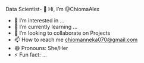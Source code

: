 Data Scientist- 👋 Hi, I’m @ChiomaAlex

- 👀 I’m interested in ...
- 🌱 I’m currently learning ...
- 💞️ I’m looking to collaborate on Projects
- 📫 How to reach me chiomanneka070@gmail.com
- 😄 Pronouns: She/Her
- ⚡ Fun fact: ...

<!---
ChiomaAlex/ChiomaAlex is a ✨ special ✨ repository because its `README.md` (this file) appears on your GitHub profile.
You can click the Preview link to take a look at your changes.
--->

